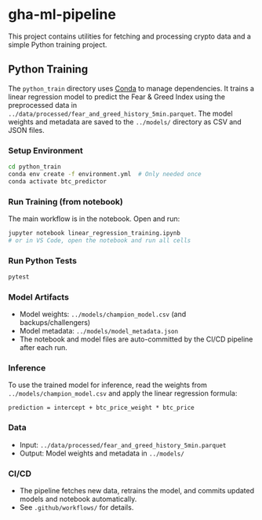 # gha-ml-pipeline

This project contains utilities for fetching and processing crypto data and a simple Python training project.

## Python Training

The `python_train` directory uses [Conda](https://docs.conda.io/) to manage dependencies.
It trains a linear regression model to predict the Fear & Greed Index using the
preprocessed data in `../data/processed/fear_and_greed_history_5min.parquet`.
The model weights and metadata are saved to the `../models/` directory as CSV and JSON files.

### Setup Environment

```bash
cd python_train
conda env create -f environment.yml  # Only needed once
conda activate btc_predictor
```

### Run Training (from notebook)

The main workflow is in the notebook. Open and run:

```bash
jupyter notebook linear_regression_training.ipynb
# or in VS Code, open the notebook and run all cells
```

### Run Python Tests

```bash
pytest
```

### Model Artifacts

- Model weights: `../models/champion_model.csv` (and backups/challengers)
- Model metadata: `../models/model_metadata.json`
- The notebook and model files are auto-committed by the CI/CD pipeline after each run.

### Inference

To use the trained model for inference, read the weights from `../models/champion_model.csv` and apply the linear regression formula:

```
prediction = intercept + btc_price_weight * btc_price
```

### Data

- Input: `../data/processed/fear_and_greed_history_5min.parquet`
- Output: Model weights and metadata in `../models/`

### CI/CD

- The pipeline fetches new data, retrains the model, and commits updated models and notebook automatically.
- See `.github/workflows/` for details.
